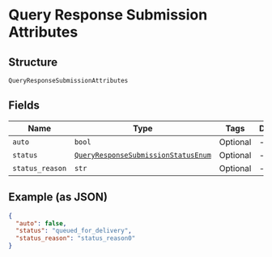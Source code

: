 
# Query Response Submission Attributes

## Structure

`QueryResponseSubmissionAttributes`

## Fields

| Name | Type | Tags | Description |
|  --- | --- | --- | --- |
| `auto` | `bool` | Optional | - |
| `status` | [`QueryResponseSubmissionStatusEnum`](../../doc/models/query-response-submission-status-enum.md) | Optional | - |
| `status_reason` | `str` | Optional | - |

## Example (as JSON)

```json
{
  "auto": false,
  "status": "queued_for_delivery",
  "status_reason": "status_reason0"
}
```

